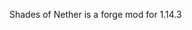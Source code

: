 Shades of Nether is a forge mod for 1.14.3
<!--stackedit_data:
eyJoaXN0b3J5IjpbLTEwMDQ0NjcxMzksMjA3ODcyMzAxNSw2OD
E0MzkyNDUsMTkwNjIyMzE4XX0=
-->